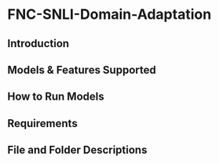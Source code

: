 # FNC-SNLI-Domain-Adaptation
## Introduction
## Models & Features Supported
## How to Run Models
## Requirements
## File and Folder Descriptions
